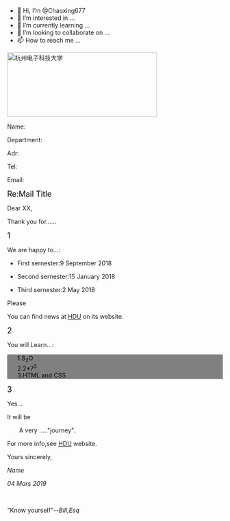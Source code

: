 - 👋 Hi, I’m @Chaoxing677
- 👀 I’m interested in ...
- 🌱 I’m currently learning ...
- 💞️ I’m looking to collaborate on ...
- 📫 How to reach me ...

<!---
Chaoxing677/Chaoxing677 is a ✨ special ✨ repository because its `README.md` (this file) appears on your GitHub profile.
You can click the Preview link to take a look at your changes.
--->
<!DOCTYPE html>
<html lang="en">
<head>
  <meta charset="UTF-8">
  <title>Homework</title>
</head>
<img src="img/logo.png" height="150" width="350" alt="杭州电子科技大学"/>
<body>
<p>Name:</p>
<p>Department:</p>
<p>Adr:</p>
<p>Tel:</p>
<p>Email:</p>
<p><font  size="4" color="black">Re:Mail Title</font></p>
<p>Dear XX,</p>
<p>Thank you for......</p>
<p><font  size="4" color="black">1</font></p>
<p>We are happy to...:
<ul><li>
  First sernester:9 September 2018
</li></ul>
<ul><li>
  Second sernester:15 January 2018
</li></ul>
<ul><li>
  Third sernester:2 May 2018
</li></ul>
<p>Please</p>
<p>You can find news at <span><a href="http://www.hdu.edu.cn">HDU</a></span> on its website.</p>
<p><font  size="4" color="black">2</font></p>
<p>You will Learn...:</p>
<ul class="list" type="none";
    style="background: grey;color:black;">
<li>1.S<sub>2</sub>O</li>
<li>2.2*7<sup>3</sup></li>
  <li>3.HTML and CSS</li>
</ul>
</p>
<p><font  size="4" color="black">3</font></p>
<p>Yes...</p>
<p>It will be</p>
<p style="text-indent:2em;">A very ....."journey".</p>
<p>For more info,see <span><a href="http://www.hdu.edu.cn">HDU</a></span> website.</p>
<p>Yours sincerely,</p>
<p><i>Name</i></p>
<p><i>04 Mars 2019</i></p><br />

<p>"Know yourself"--<i>Bill,Esq</i></p>

</body>
</html>
